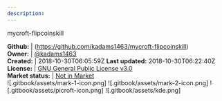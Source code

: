 ```yaml
---
description: 
---
```

mycroft-flipcoinskill



**Github:** | (https://github.com/kadams1463/mycroft-flipcoinskill)  
**Owner:** | [@kadams1463](https://github.com/kadams1463)  
**Created:** | 2018-10-30T06:05:59Z  **Last updated:** 2018-10-30T06:22:40Z  
**License:** | [GNU General Public License v3.0](https://api.github.com/licenses/gpl-3.0)  
**Market status:** | [Not in Market](https://market.mycroft.ai/skill/)  
 ![.gitbook/assets/mark-1-icon.png]  ![.gitbook/assets/mark-2-icon.png]  ![.gitbook/assets/picroft-icon.png]  ![.gitbook/assets/kde.png]  
